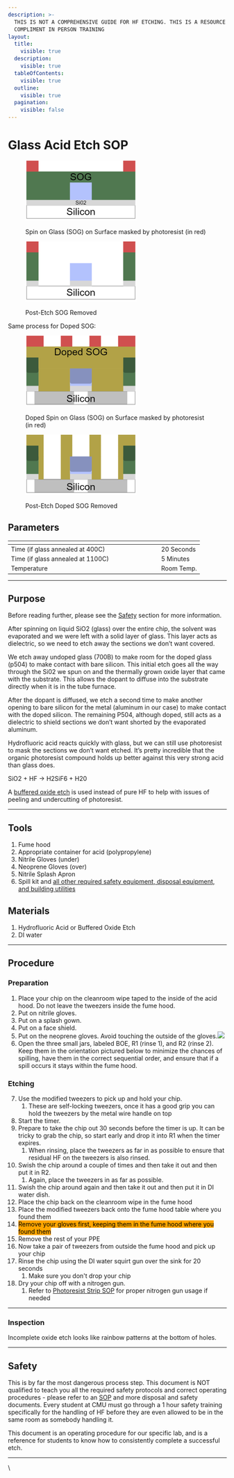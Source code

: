 ```yaml
---
description: >-
  THIS IS NOT A COMPREHENSIVE GUIDE FOR HF ETCHING. THIS IS A RESOURCE TO
  COMPLIMENT IN PERSON TRAINING
layout:
  title:
    visible: true
  description:
    visible: true
  tableOfContents:
    visible: true
  outline:
    visible: true
  pagination:
    visible: false
---
```


# Glass Acid Etch SOP



<figure><img src="../.gitbook/assets/image (17).png" alt="" width="256"><figcaption><p>Spin on Glass (SOG) on Surface masked by photoresist (in red)</p></figcaption></figure>

<figure><img src="../.gitbook/assets/image (19).png" alt="" width="256"><figcaption><p>Post-Etch SOG Removed</p></figcaption></figure>

Same process for Doped SOG:

<figure><img src="../.gitbook/assets/image (20).png" alt="" width="256"><figcaption><p>Doped Spin on Glass (SOG) on Surface masked by photoresist (in red)</p></figcaption></figure>

<figure><img src="../.gitbook/assets/image (21).png" alt="" width="256"><figcaption><p>Post-Etch Doped SOG Removed</p></figcaption></figure>

## Parameters

<table><thead><tr><th width="332"></th><th></th></tr></thead><tbody><tr><td>Time (if glass annealed at 400C)</td><td>20 Seconds</td></tr><tr><td>Time (if glass annealed at 1100C)</td><td>5 Minutes</td></tr><tr><td>Temperature</td><td>Room Temp.</td></tr></tbody></table>

***

## Purpose

Before reading further, please see the [Safety](https://docs.google.com/document/d/1dkbtMOQ6LT6IHo3lF97JkjbScxvUxxTmcUicWCd2fL8/edit#heading=h.jhthfiqxnpyg) section for more information.&#x20;

After spinning on liquid SiO2 (glass) over the entire chip, the solvent was evaporated and we were left with a solid layer of glass. This layer acts as dielectric, so we need to etch away the sections we don’t want covered.&#x20;

We etch away undoped glass (700B) to make room for the doped glass (p504) to make contact with bare silicon. This initial etch goes all the way through the Si02 we spun on and the thermally grown oxide layer that came with the substrate. This allows the dopant to diffuse into the substrate directly when it is in the tube furnace.&#x20;

After the dopant is diffused, we etch a second time to make another opening to bare silicon for the metal (aluminum in our case) to make contact with the doped silicon. The remaining P504, although doped, still acts as a dielectric to shield sections we don’t want shorted by the evaporated aluminum.

Hydrofluoric acid reacts quickly with glass, but we can still use photoresist to mask the sections we don’t want etched. It’s pretty incredible that the organic photoresist compound holds up better against this very strong acid than glass does.

SiO2 + HF → H2SiF6 + H20

A [buffered oxide etch](https://us.vwr.com/store/product/36722614/buffered-oxide-etch-6-1-boe-6-1-semiconductor-grade) is used instead of pure HF to help with issues of peeling and undercutting of photoresist.

***

## Tools

1. Fume hood
2. Appropriate container for acid (polypropylene)
3. Nitrile Gloves (under)
4. Neoprene Gloves (over)
5. Nitrile Splash Apron
6. Spill kit and [all other required safety equipment, disposal equipment, and building utilities](https://www.cmu.edu/ehs/Laboratory-Safety/chemical-safety/documents/sop-for-the-use-of-hydrofluoric-acid.pdf)

## Materials

1. Hydrofluoric Acid or Buffered Oxide Etch
2. DI water

***

## Procedure

### Preparation

1. Place your chip on the cleanroom wipe taped to the inside of the acid hood. Do not leave the tweezers inside the fume hood.
2. Put on nitrile gloves.
3. Put on a splash gown.
4. Put on a face shield.
5. Put on the neoprene gloves. Avoid touching the outside of the gloves.![](https://lh4.googleusercontent.com/jRPJLrFnxZH1qdT5iKs1nosnn31rF5jq5nVpMFXGpLs\_gETjZL6SNDDPULGkFqcJ2mqP4BsImJXQC2akcywpaBjtUQwnmNwqDZ1okK\_rfwIr32Qj\_rc2l0iA1oTOjV67q5H7j9AaYpdHC\_h-2e-3pHU)
6. Open the three small jars, labeled BOE, R1 (rinse 1), and R2 (rinse 2). Keep them in the orientation pictured below to minimize the chances of spilling, have them in the correct sequential order, and ensure that if a spill occurs it stays within the fume hood.



### Etching

7. Use the modified tweezers to pick up and hold your chip.
   1. These are self-locking tweezers, once it has a good grip you can hold the tweezers by the metal wire handle on top
8. Start the timer.
9. Prepare to take the chip out 30 seconds before the timer is up. It can be tricky to grab the chip, so start early and drop it into R1 when the timer expires.&#x20;
   1. When rinsing, place the tweezers as far in as possible to ensure that residual HF on the tweezers is also rinsed.
10. Swish the chip around a couple of times and then take it out and then put it in R2.
    1. Again, place the tweezers in as far as possible.
11. Swish the chip around again and then take it out and then put it in DI water dish.
12. Place the chip back on the cleanroom wipe in the fume hood
13. Place the modified tweezers back onto the fume hood table where you found them
14. <mark style="background-color:orange;">Remove your gloves first, keeping them in the fume hood where you found them</mark>
15. Remove the rest of your PPE
16. Now take a pair of tweezers from outside the fume hood and pick up your chip
17. Rinse the chip using the DI water squirt gun over the sink for 20 seconds
    1. Make sure you don't drop your chip
18. Dry your chip off with a nitrogen gun.
    1. Refer to [Photoresist Strip SOP](patterning-sop-stepper-v1/photoresist-strip-sop.md) for proper nitrogen gun usage if needed

***

### Inspection

Incomplete oxide etch looks like rainbow patterns at the bottom of holes.

***

## Safety

This is by far the most dangerous process step. This document is NOT qualified to teach you all the required safety protocols and correct operating procedures - please refer to an [SOP](https://www.cmu.edu/ehs/Laboratory-Safety/chemical-safety/documents/sop-for-the-use-of-hydrofluoric-acid.pdf) and more disposal and safety documents. Every student at CMU must go through a 1 hour safety training specifically for the handling of HF before they are even allowed to be in the same room as somebody handling it.&#x20;

This document is an operating procedure for our specific lab, and is a reference for students to know how to consistently complete a successful etch.&#x20;

***

\
